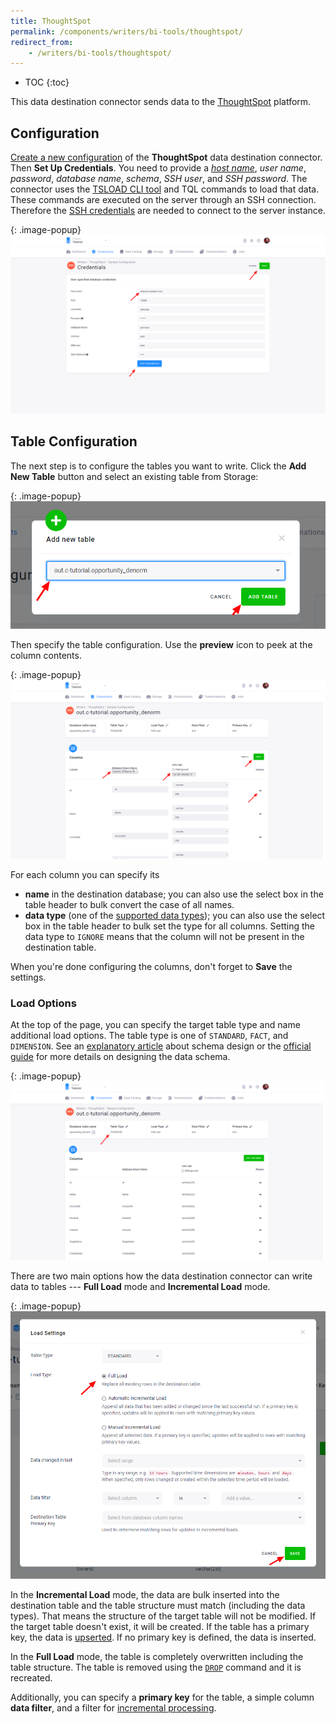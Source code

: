 ```yaml
---
title: ThoughtSpot
permalink: /components/writers/bi-tools/thoughtspot/
redirect_from:
    - /writers/bi-tools/thoughtspot/
---
```


* TOC
{:toc}

This data destination connector sends data to the [ThoughtSpot](https://www.thoughtspot.com/product) platform.

## Configuration
[Create a new configuration](/components/#creating-component-configuration) of the **ThoughtSpot** data destination connector.
Then **Set Up Credentials**. You need to provide a [*host name*](https://docs.thoughtspot.com/5.0/data-integrate/clients/use-jdbc-driver.html), 
*user name*, *password*, *database name*, *schema*, *SSH user*, and *SSH password*.
The connector uses the [TSLOAD CLI tool](https://docs.thoughtspot.com/5.0/admin/loading/use-data-importer.html#) 
and TQL commands to load that data. These commands are executed on the server through an SSH connection. 
Therefore the [SSH credentials](https://docs.thoughtspot.com/4.4/app-integrate/introduction/logins.html) are 
needed to connect to the server instance.

{: .image-popup}
![Screenshot - Credentials](/components/writers/bi-tools/thoughtspot/thoughtspot-1.png)

## Table Configuration
The next step is to configure the tables you want to write. Click the **Add New Table** button and select 
an existing table from Storage:

{: .image-popup}
![Screenshot - Select Table](/components/writers/bi-tools/thoughtspot/thoughtspot-2.png)

Then specify the table configuration. Use the **preview** icon to peek at the column contents.

{: .image-popup}
![Screenshot - Table Columns](/components/writers/bi-tools/thoughtspot/thoughtspot-4.png)

For each column you can specify its

- **name** in the destination database; you can also use the select box in the table header to bulk convert the case of all names.
- **data type** (one of the [supported data types](https://docs.thoughtspot.com/5.0/admin/loading/datatypes.html#)); you can also use the select box in the table header to bulk set the type for all columns. Setting the data type to `IGNORE` means that the column will not be present in the destination table.

When you're done configuring the columns, don't forget to **Save** the settings.

### Load Options
At the top of the page, you can specify the target table type and name additional load options. The table type is
one of `STANDARD`, `FACT`, and `DIMENSION`. See an [explanatory article](https://www.thoughtspot.com/fact-and-dimension/dimensional-data-modeling-4-simple-steps)
about schema design or the [official guide](https://docs.thoughtspot.com/5.0/admin/data-modeling/data-modeling-settings.html) for
more details on designing the data schema.

{: .image-popup}
![Screenshot - Table Type](/components/writers/bi-tools/thoughtspot/thoughtspot-5.png)

There are two main options how the data destination connector can write data to tables --- **Full Load** mode and **Incremental Load** mode.

{: .image-popup}
![Screenshot - Table Options](/components/writers/bi-tools/thoughtspot/thoughtspot-6.png)

In the **Incremental Load** mode, the data are bulk inserted into
the destination table and the table structure must match (including the data types). That means the structure of the target table
will not be modified. If the target table doesn't exist, it will be created. If the table has a primary key, the
data is [upserted](https://en.wikipedia.org/wiki/Merge_(SQL)). If no primary key is defined, the data is inserted.

In the **Full Load** mode, the table is completely overwritten including the table structure. The table is removed
using the [`DROP`](https://docs.thoughtspot.com/5.0/admin/loading/check-dependencies-tql.html) command and it is recreated.

Additionally, you can specify a **primary key** for the table, a simple column **data filter**, and a filter for
[incremental processing](/storage/tables/#incremental-processing).
